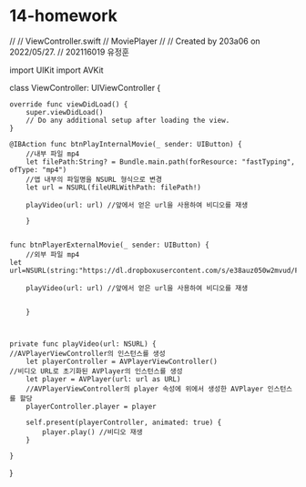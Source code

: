 # 14-homework

//
//  ViewController.swift
//  MoviePlayer
//
// Created by 203a06 on 2022/05/27.
// 202116019 유정훈

 
 
 import UIKit
 import AVKit

 class ViewController: UIViewController {

    override func viewDidLoad() {
        super.viewDidLoad()
        // Do any additional setup after loading the view.
    }

    @IBAction func btnPlayInternalMovie(_ sender: UIButton) {
        //내부 파일 mp4
        let filePath:String? = Bundle.main.path(forResource: "fastTyping", ofType: "mp4")
        //앱 내부의 파일명을 NSURL 형식으로 변경
        let url = NSURL(fileURLWithPath: filePath!)
        
        playVideo(url: url) //앞에서 얻은 url을 사용하여 비디오를 재생
        
        }
        

    func btnPlayerExternalMovie(_ sender: UIButton) {
        //외부 파일 mp4
    let url=NSURL(string:"https://dl.dropboxusercontent.com/s/e38auz050w2mvud/Fireworks.mp4")!
        
        playVideo(url: url) //앞에서 얻은 url을 사용하여 비디오를 재생

       
        }
    
    
    
    private func playVideo(url: NSURL) {
    //AVPlayerViewController의 인스턴스를 생성
        let playerController = AVPlayerViewController()
    //비디오 URL로 초기화된 AVPlayer의 인스턴스를 생성
        let player = AVPlayer(url: url as URL)
        //AVPlayerViewController의 player 속성에 위에서 생성한 AVPlayer 인스턴스를 할당
        playerController.player = player
        
        self.present(playerController, animated: true) {
            player.play() //비디오 재생
        }
        
    }
    
}

